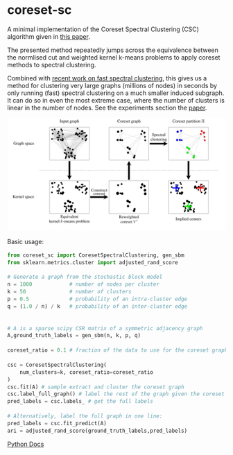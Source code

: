 # coreset-sc
A minimal implementation of the Coreset Spectral Clustering (CSC) algorithm given in [this paper](https://openreview.net/pdf?id=1qgZXeMTTU).

The presented method repeatedly jumps across the equivalence between the normlised cut and weighted kernel k-means problems to apply coreset methods to spectral clustering.

Combined with [recent work on fast spectral clustering](https://neurips.cc/virtual/2023/poster/71723), this gives us a method for clustering very large graphs (millions of nodes) in seconds by only running (fast) spectral clustering on a much smaller induced subgraph. It can do so in even the most extreme case, where the number of clusters is linear in the number of nodes. See the experiments section the [paper](https://openreview.net/pdf?id=1qgZXeMTTU).

![Coreset Spectral Clustering](csc.png)




Basic usage:
```python
from coreset_sc import CoresetSpectralClustering, gen_sbm
from sklearn.metrics.cluster import adjusted_rand_score

# Generate a graph from the stochastic block model
n = 1000            # number of nodes per cluster
k = 50              # number of clusters
p = 0.5             # probability of an intra-cluster edge
q = (1.0 / n) / k   # probability of an inter-cluster edge


# A is a sparse scipy CSR matrix of a symmetric adjacency graph
A,ground_truth_labels = gen_sbm(n, k, p, q)

coreset_ratio = 0.1 # fraction of the data to use for the coreset graph

csc = CoresetSpectralClustering(
    num_clusters=k, coreset_ratio=coreset_ratio
)
csc.fit(A) # sample extract and cluster the coreset graph
csc.label_full_graph() # label the rest of the graph given the coreset labels
pred_labels = csc.labels_ # get the full labels

# Alternatively, label the full graph in one line:
pred_labels = csc.fit_predict(A)
ari = adjusted_rand_score(ground_truth_labels,pred_labels)
```


[Python Docs](https://benjourdan.github.io/coreset-sc/)
